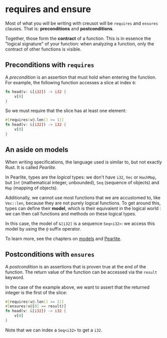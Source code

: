 # requires and ensure

Most of what you will be writing with creusot will be `requires` and `ensures` clauses. That is: **preconditions** and **postconditions**.

Together, those form the **contract** of a function. This is in essence the "logical signature" of your function: when analyzing a function, only the contract of other functions is visible.

## Preconditions with `requires`

A _precondition_ is an assertion that must hold when entering the function. For example, the following function accesses a slice at index `0`:

```rust
fn head(v: &[i32]) -> i32 {
    v[0]
}
```

So we must require that the slice has at least one element:

```rust
#[requires(v@.len() >= 1)]
fn head(v: &[i32]) -> i32 {
    v[0]
}
```

## An aside on models

When writing specifications, the language used is similar to, but not exactly Rust. It is called _Pearlite_.

In Pearlite, types are the _logical_ types: we don't have `i32`, `Vec` or `HashMap`, but `Int` (mathematical integer, unbounded), `Seq` (sequence of objects) and `Map` (mapping of objects).

Additionally, we cannot use most functions that we are accustomed to, like `Vec::len`, because they are not purely logical functions. To get around this, types can define their **model**, which is their equivalent in the logical world : we can then call functions and methods on these logical types.

In this case, the model of `&[i32]` is a sequence `Seq<i32>`: we access this model by using the `@` suffix operator.

To learn more, see the chapters on [models](./model.md) and [Pearlite](./pearlite.md).

## Postconditions with `ensures`

A _postcondition_ is an assertions that is proven true at the end of the function. The return value of the function can be accessed via the `result` keyword.

In the case of the example above, we want to assert that the returned integer is the first of the slice:

```rust
#[requires(v@.len() >= 1)]
#[ensures(v@[0] == result)]
fn head(v: &[i32]) -> i32 {
    v[0]
}
```

Note that we can index a `Seq<i32>` to get a `i32`.
